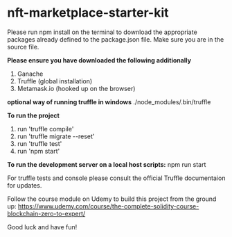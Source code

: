 # nft-marketplace-starter-kit
Please run npm install on the terminal to download the appropriate packages already defined to the package.json file. 
Make sure you are in the source file. 

**Please ensure you have downloaded the following additionally**

1. Ganache
2. Truffle (global installation)
3. Metamask.io (hooked up on the browser)

**optional way of running truffle in windows**
./node_modules/.bin/truffle

**To run the project**
1. run 'truffle compile'
2. run 'truffle migrate --reset'
3. run 'truffle test'
4. run 'npm start'

**To run the development server on a local host scripts:** npm run start

For truffle tests and console please consult the official Truffle documentaion for updates.

Follow the course module on Udemy to build this project from the ground up:
https://www.udemy.com/course/the-complete-solidity-course-blockchain-zero-to-expert/



Good luck and have fun!

